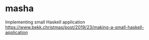 # masha
Implementing small Haskell application
https://www.bekk.christmas/post/2019/23/making-a-small-haskell-application